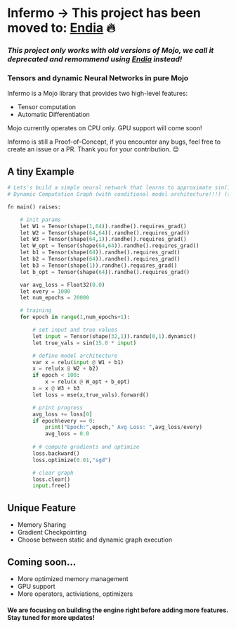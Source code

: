 # Infermo -> This project has been moved to: [Endia](https://github.com/endia-org/Endia) 🔥 

### *This project only works with old versions of Mojo, we call it deprecated and remommend using [Endia](https://github.com/endia-org/Endia) instead!*

### Tensors and dynamic Neural Networks in pure Mojo

Infermo is a Mojo library that provides two high-level features:
- Tensor computation
- Automatic Differentiation

Mojo currently operates on CPU only. GPU support will come soon! 

Infermo is still a Proof-of-Concept, if you encounter any bugs, feel free to create an issue or a PR. Thank you for your contribution. 😊

## A tiny Example
```python
# Lets's build a simple neural network that learns to approximate sin(15x)
# Dynamic Computation Graph (with conditional model architecture!!!) (static execution is also possible)

fn main() raises:

    # init params
    let W1 = Tensor(shape(1,64)).randhe().requires_grad()
    let W2 = Tensor(shape(64,64)).randhe().requires_grad()
    let W3 = Tensor(shape(64,1)).randhe().requires_grad()
    let W_opt = Tensor(shape(64,64)).randhe().requires_grad()
    let b1 = Tensor(shape(64)).randhe().requires_grad()
    let b2 = Tensor(shape(64)).randhe().requires_grad()
    let b3 = Tensor(shape(1)).randhe().requires_grad()
    let b_opt = Tensor(shape(64)).randhe().requires_grad()

    var avg_loss = Float32(0.0)
    let every = 1000
    let num_epochs = 20000

    # training
    for epoch in range(1,num_epochs+1):

        # set input and true values
        let input = Tensor(shape(32,1)).randu(0,1).dynamic()
        let true_vals = sin(15.0 * input)

        # define model architecture
        var x = relu(input @ W1 + b1)
        x = relu(x @ W2 + b2)
        if epoch < 100:
            x = relu(x @ W_opt + b_opt) 
        x = x @ W3 + b3
        let loss = mse(x,true_vals).forward()

        # print progress
        avg_loss += loss[0]
        if epoch%every == 0:
            print("Epoch:",epoch," Avg Loss: ",avg_loss/every)
            avg_loss = 0.0   
       
        # # compute gradients and optimize
        loss.backward()
        loss.optimize(0.01,"sgd")

        # clear graph
        loss.clear() 
        input.free()
```

## Unique Feature
- Memory Sharing
- Gradient Checkpointing
- Choose between static and dynamic graph execution


## Coming soon...
- More optimized memory management
- GPU support
- More operators, activiations, optimizers

#### We are focusing on building the engine right before adding more features. Stay tuned for more updates!

